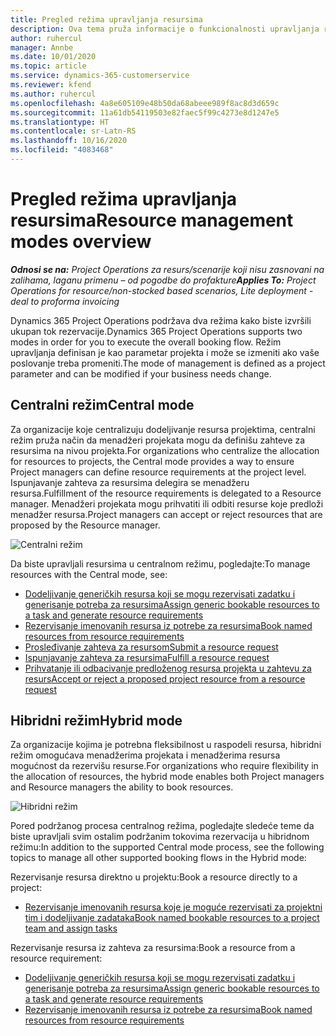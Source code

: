 ```yaml
---
title: Pregled režima upravljanja resursima
description: Ova tema pruža informacije o funkcionalnosti upravljanja resursima u usluzi Dynamics 365 Project Operations.
author: ruhercul
manager: Annbe
ms.date: 10/01/2020
ms.topic: article
ms.service: dynamics-365-customerservice
ms.reviewer: kfend
ms.author: ruhercul
ms.openlocfilehash: 4a8e605109e48b50da68abeee989f8ac8d3d659c
ms.sourcegitcommit: 11a61db54119503e82faec5f99c4273e8d1247e5
ms.translationtype: HT
ms.contentlocale: sr-Latn-RS
ms.lasthandoff: 10/16/2020
ms.locfileid: "4083468"
---
```

# <a name="resource-management-modes-overview"></a><span data-ttu-id="522b7-103">Pregled režima upravljanja resursima</span><span class="sxs-lookup"><span data-stu-id="522b7-103">Resource management modes overview</span></span>

<span data-ttu-id="522b7-104">_**Odnosi se na:** Project Operations za resurs/scenarije koji nisu zasnovani na zalihama, laganu primenu – od pogodbe do profakture_</span><span class="sxs-lookup"><span data-stu-id="522b7-104">_**Applies To:** Project Operations for resource/non-stocked based scenarios, Lite deployment - deal to proforma invoicing_</span></span>


<span data-ttu-id="522b7-105">Dynamics 365 Project Operations podržava dva režima kako biste izvršili ukupan tok rezervacije.</span><span class="sxs-lookup"><span data-stu-id="522b7-105">Dynamics 365 Project Operations supports two modes in order for you to execute the overall booking flow.</span></span> <span data-ttu-id="522b7-106">Režim upravljanja definisan je kao parametar projekta i može se izmeniti ako vaše poslovanje treba promeniti.</span><span class="sxs-lookup"><span data-stu-id="522b7-106">The mode of management is defined as a project parameter and can be modified if your business needs change.</span></span>    

## <a name="central-mode"></a><span data-ttu-id="522b7-107">Centralni režim</span><span class="sxs-lookup"><span data-stu-id="522b7-107">Central mode</span></span>
<span data-ttu-id="522b7-108">Za organizacije koje centralizuju dodeljivanje resursa projektima, centralni režim pruža način da menadžeri projekata mogu da definišu zahteve za resursima na nivou projekta.</span><span class="sxs-lookup"><span data-stu-id="522b7-108">For organizations who centralize the allocation for resources to projects, the Central mode provides a way to ensure Project managers can define resource requirements at the project level.</span></span> <span data-ttu-id="522b7-109">Ispunjavanje zahteva za resursima delegira se menadžeru resursa.</span><span class="sxs-lookup"><span data-stu-id="522b7-109">Fulfillment of the resource requirements is delegated to a Resource manager.</span></span> <span data-ttu-id="522b7-110">Menadžeri projekata mogu prihvatiti ili odbiti resurse koje predloži menadžer resursa.</span><span class="sxs-lookup"><span data-stu-id="522b7-110">Project managers can accept or reject resources that are proposed by the Resource manager.</span></span>

![Centralni režim](./media/resource-management-central.png)

<span data-ttu-id="522b7-112">Da biste upravljali resursima u centralnom režimu, pogledajte:</span><span class="sxs-lookup"><span data-stu-id="522b7-112">To manage resources with the Central mode, see:</span></span>

- [<span data-ttu-id="522b7-113">Dodeljivanje generičkih resursa koji se mogu rezervisati zadatku i generisanje potreba za resursima</span><span class="sxs-lookup"><span data-stu-id="522b7-113">Assign generic bookable resources to a task and generate resource requirements</span></span>](https://docs.microsoft.com/dynamics365/project-service/assign-generic-bookable-resource)
- [<span data-ttu-id="522b7-114">Rezervisanje imenovanih resursa iz potrebe za resursima</span><span class="sxs-lookup"><span data-stu-id="522b7-114">Book named resources from resource requirements</span></span>](https://docs.microsoft.com/dynamics365/project-service/book-named-resource)
- [<span data-ttu-id="522b7-115">Prosleđivanje zahteva za resursom</span><span class="sxs-lookup"><span data-stu-id="522b7-115">Submit a resource request</span></span>](https://docs.microsoft.com/dynamics365/project-service/submit-resource-request)
- [<span data-ttu-id="522b7-116">Ispunjavanje zahteva za resursima</span><span class="sxs-lookup"><span data-stu-id="522b7-116">Fulfill a resource request</span></span>](https://docs.microsoft.com/dynamics365/project-service/resource-management-fulfill-requests)
- [<span data-ttu-id="522b7-117">Prihvatanje ili odbacivanje predloženog resursa projekta u zahtevu za resurs</span><span class="sxs-lookup"><span data-stu-id="522b7-117">Accept or reject a proposed project resource from a resource request</span></span>](https://docs.microsoft.com/dynamics365/project-service/accept-reject-proposed-resource)

## <a name="hybrid-mode"></a><span data-ttu-id="522b7-118">Hibridni režim</span><span class="sxs-lookup"><span data-stu-id="522b7-118">Hybrid mode</span></span>
<span data-ttu-id="522b7-119">Za organizacije kojima je potrebna fleksibilnost u raspodeli resursa, hibridni režim omogućava menadžerima projekata i menadžerima resursa mogućnost da rezervišu resurse.</span><span class="sxs-lookup"><span data-stu-id="522b7-119">For organizations who require flexibility in the allocation of resources, the hybrid mode enables both Project managers and Resource managers the ability to book resources.</span></span>

![Hibridni režim](./media/resource-management-hybrid.png)

<span data-ttu-id="522b7-121">Pored podržanog procesa centralnog režima, pogledajte sledeće teme da biste upravljali svim ostalim podržanim tokovima rezervacija u hibridnom režimu:</span><span class="sxs-lookup"><span data-stu-id="522b7-121">In addition to the supported Central mode process, see the following topics to manage all other supported booking flows in the Hybrid mode:</span></span>

<span data-ttu-id="522b7-122">Rezervisanje resursa direktno u projektu:</span><span class="sxs-lookup"><span data-stu-id="522b7-122">Book a resource directly to a project:</span></span>
- [<span data-ttu-id="522b7-123">Rezervisanje imenovanih resursa koje je moguće rezervisati za projektni tim i dodeljivanje zadataka</span><span class="sxs-lookup"><span data-stu-id="522b7-123">Book named bookable resources to a project team and assign tasks</span></span>](https://docs.microsoft.com/dynamics365/project-service/assign-named-bookable-resource)

<span data-ttu-id="522b7-124">Rezervisanje resursa iz zahteva za resursima:</span><span class="sxs-lookup"><span data-stu-id="522b7-124">Book a resource from a resource requirement:</span></span>
- [<span data-ttu-id="522b7-125">Dodeljivanje generičkih resursa koji se mogu rezervisati zadatku i generisanje potreba za resursima</span><span class="sxs-lookup"><span data-stu-id="522b7-125">Assign generic bookable resources to a task and generate resource requirements</span></span>](https://docs.microsoft.com/dynamics365/project-service/assign-generic-bookable-resource)
- [<span data-ttu-id="522b7-126">Rezervisanje imenovanih resursa iz potrebe za resursima</span><span class="sxs-lookup"><span data-stu-id="522b7-126">Book named resources from resource requirements</span></span>](https://docs.microsoft.com/dynamics365/project-service/book-named-resource)
